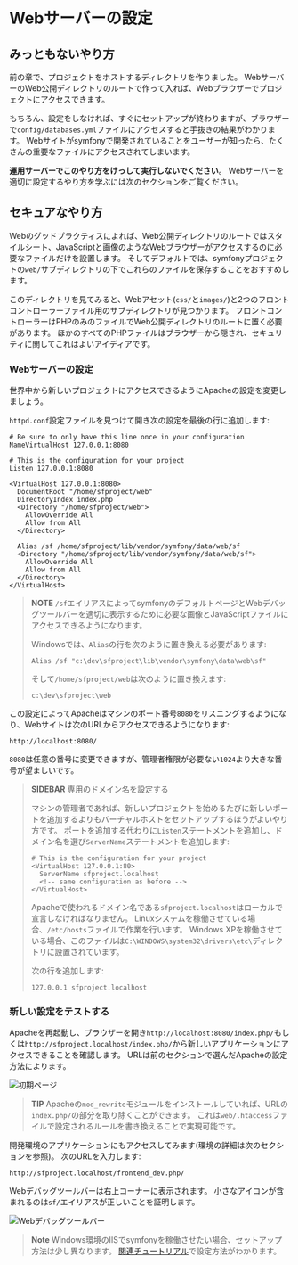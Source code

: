Webサーバーの設定
===================

みっともないやり方
------------------

前の章で、プロジェクトをホストするディレクトリを作りました。
WebサーバーのWeb公開ディレクトリのルートで作って入れば、Webブラウザーでプロジェクトにアクセスできます。

もちろん、設定をしなければ、すぐにセットアップが終わりますが、ブラウザーで`config/databases.yml`ファイルにアクセスすると手抜きの結果がわかります。
Webサイトがsymfonyで開発されていることをユーザーが知ったら、たくさんの重要なファイルにアクセスされてしまいます。

**運用サーバーでこのやり方をけっして実行しないでください**。
Webサーバーを適切に設定するやり方を学ぶには次のセクションをご覧ください。

セキュアなやり方
----------------

Webのグッドプラクティスによれば、Web公開ディレクトリのルートではスタイルシート、JavaScriptと画像のようなWebブラウザーがアクセスするのに必要なファイルだけを設置します。
そしてデフォルトでは、symfonyプロジェクトの`web/`サブディレクトリの下でこれらのファイルを保存することをおすすめします。

このディレクトリを見てみると、Webアセット(`css/`と`images/`)と2つのフロントコントローラーファイル用のサブディレクトリが見つかります。
フロントコントローラーはPHPのみのファイルでWeb公開ディレクトリのルートに置く必要があります。
ほかのすべてのPHPファイルはブラウザーから隠され、セキュリティに関してこれはよいアイディアです。

### Webサーバーの設定

世界中から新しいプロジェクトにアクセスできるようにApacheの設定を変更しましょう。

`httpd.conf`設定ファイルを見つけて開き次の設定を最後の行に追加します:

    # Be sure to only have this line once in your configuration
    NameVirtualHost 127.0.0.1:8080

    # This is the configuration for your project
    Listen 127.0.0.1:8080

    <VirtualHost 127.0.0.1:8080>
      DocumentRoot "/home/sfproject/web"
      DirectoryIndex index.php
      <Directory "/home/sfproject/web">
        AllowOverride All
        Allow from All
      </Directory>

      Alias /sf /home/sfproject/lib/vendor/symfony/data/web/sf
      <Directory "/home/sfproject/lib/vendor/symfony/data/web/sf">
        AllowOverride All
        Allow from All
      </Directory>
    </VirtualHost>

>**NOTE**
>`/sf`エイリアスによってsymfonyのデフォルトページとWebデバッグツールバーを適切に表示するために必要な画像とJavaScriptファイルにアクセスできるようになります。
>
>Windowsでは、`Alias`の行を次のように置き換える必要があります:
>
>     Alias /sf "c:\dev\sfproject\lib\vendor\symfony\data\web\sf"
>
>そして`/home/sfproject/web`は次のように置き換えます:
>
>     c:\dev\sfproject\web

この設定によってApacheはマシンのポート番号`8080`をリスニングするようになり、Webサイトは次のURLからアクセスできるようになります:

    http://localhost:8080/

`8080`は任意の番号に変更できますが、管理者権限が必要ない`1024`より大きな番号が望ましいです。

>**SIDEBAR**
>専用のドメイン名を設定する
>
>マシンの管理者であれば、新しいプロジェクトを始めるたびに新しいポートを追加するよりもバーチャルホストをセットアップするほうがよいやり方です。
>ポートを追加する代わりに`Listen`ステートメントを追加し、ドメイン名を選び`ServerName`ステートメントを追加します:
>
>     # This is the configuration for your project
>     <VirtualHost 127.0.0.1:80>
>       ServerName sfproject.localhost
>       <!-- same configuration as before -->
>     </VirtualHost>
>
>Apacheで使われるドメイン名である`sfproject.localhost`はローカルで宣言しなければなりません。
>Linuxシステムを稼働させている場合、`/etc/hosts`ファイルで作業を行います。
>Windows XPを稼働させている場合、このファイルは`C:\WINDOWS\system32\drivers\etc\`ディレクトリに設置されています。
>
>次の行を追加します:
>
>     127.0.0.1 sfproject.localhost

### 新しい設定をテストする

Apacheを再起動し、ブラウザーを開き`http://localhost:8080/index.php/`もしくは`http://sfproject.localhost/index.php/`から新しいアプリケーションにアクセスできることを確認します。
URLは前のセクションで選んだApacheの設定方法によります。

![初期ページ](http://www.symfony-project.org/images/getting-started/1_4/congratulations.png)

>**TIP**
>Apacheの`mod_rewrite`モジュールをインストールしていれば、URLの`index.php/`の部分を取り除くことができます。
>これは`web/.htaccess`ファイルで設定されるルールを書き換えることで実現可能です。

開発環境のアプリケーションにもアクセスしてみます(環境の詳細は次のセクションを参照)。
次のURLを入力します:

    http://sfproject.localhost/frontend_dev.php/

Webデバッグツールバーは右上コーナーに表示されます。
小さなアイコンが含まれるのは`sf/`エイリアスが正しいことを証明します。

![Webデバッグツールバー](http://www.symfony-project.org/images/getting-started/1_4/web_debug_toolbar.png)

>**Note**
>Windows環境のIISでsymfonyを稼働させたい場合、セットアップ方法は少し異なります。
>[関連チュートリアル](http://www.symfony-project.org/cookbook/1_0/ja/web_server_iis)で設定方法がわかります。
